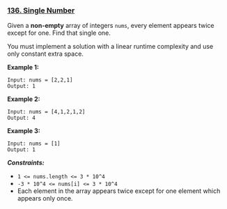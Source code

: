 ### [136. Single Number](https://leetcode.com/problems/single-number)

Given a **non-empty** array of integers `nums`,
every element appears twice except for one. Find that single one.

You must implement a solution
with a linear runtime complexity and
use only constant extra space.

**Example 1:**
  ```
  Input: nums = [2,2,1]
  Output: 1
  ```

**Example 2:**
  ```
  Input: nums = [4,1,2,1,2]
  Output: 4
  ```

**Example 3:**
  ```
  Input: nums = [1]
  Output: 1
  ```

_**Constraints:**_
- `1 <= nums.length <= 3 * 10^4`
- `-3 * 10^4 <= nums[i] <= 3 * 10^4`
- Each element in the array appears twice
except for one element which appears only once.